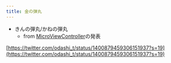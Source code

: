```yaml
---
title: 金の弾丸
---
```


* きんの弾丸/かねの弾丸
  * from [MicroViewController](MicroViewController.md)の発表

[https://twitter.com/odashi_t/status/1400879459306151937?s=19](https://twitter.com/odashi_t/status/1400879459306151937?s=19)
